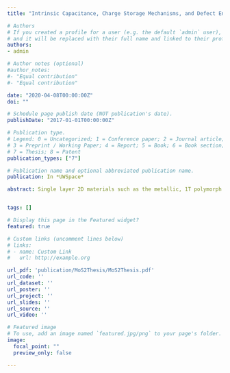 ```yaml
---
title: "Intrinsic Capacitance, Charge Storage Mechanisms, and Defect Engineering of Molybdenum Disulfide Nanosheets"

# Authors
# If you created a profile for a user (e.g. the default `admin` user), write the username (folder name) here
# and it will be replaced with their full name and linked to their profile.
authors:
- admin

# Author notes (optional)
#author_notes:
#- "Equal contribution"
#- "Equal contribution"

date: "2020-04-08T00:00:00Z"
doi: ""

# Schedule page publish date (NOT publication's date).
publishDate: "2017-01-01T00:00:00Z"

# Publication type.
# Legend: 0 = Uncategorized; 1 = Conference paper; 2 = Journal article;
# 3 = Preprint / Working Paper; 4 = Report; 5 = Book; 6 = Book section;
# 7 = Thesis; 8 = Patent
publication_types: ["7"]

# Publication name and optional abbreviated publication name.
publication: In *UWSpace*

abstract: Single layer 2D materials such as the metallic, 1T polymorph of molybdenum disulfide (MoS2) hold significant promise for next-generation supercapacitors due to their high theoretical surface area and ability to be assembled into electrodes with high bulk density boosting volumetric capacitance. While significant research has emerged in the last few years devoted to MoS2 and graphene-MoS2 hybrid electrode systems, little is known regarding fundamental double-layer charging mechanisms in this system. In this work, we determine the potential and frequency dependent area-specific double-layer capacitance of the electrode/electrolyte interface using the 1T and 2H polymorphs of MoS2. Furthermore, we aim to understand restacking effects and possible intercalation mechanisms in multilayer MoS2 films, as well as how the intrinsic capacitance can be enhanced by defect engineering. To by-pass the challenges and uncertainties associated with porous electrodes, we carry out measurements on non-porous monolayer electrodes supported by atomically flat graphite single crystals. Monolayer films were prepared by using a variation of the Langmuir Blodgett deposition method to create films of chemically exfoliated molybdenum disulfide (MoS2) and chemically reduced graphene oxide (rGO) using a recently developed barrier-free densification method. The films were characterized to determine surface coverage, surface roughness, layer number and electrode material chemistry. The frequency and voltage-dependent capacitance of monolayer, bilayer, and trilayer films were measured by cyclic voltammetry and impedance spectroscopy. The results demonstrate that the metallic 1T polymorph of MoS2 (Ca,1T = 14.9 µF/cm2) has over tenfold the capacitance of the semiconducting 2H polymorph (Ca,2H = 1.35 µF/cm2) near the open circuit potential and under negative polarization in aqueous electrolyte. However, under positive polarization the capacitance is significantly reduced and behaves similarly to the 2H polymorph. While the capacitance of rGO films does not increase with increasing layer number, the capacitance of 1T-MoS2 films scaled with layer number, even at high frequency, suggesting easy and rapid ion intercalation between the restacked sheets. The results of these studies allow us to determine the limiting factors and upper limits of capacitance expected from MoS2 composites and provides engineering design criteria for building higher performance MoS2 composite electrodes. Furthermore, in order to extend the potential upper capacitance limits of MoS2 supercapacitors, defect engineering is explored in MoS2 nanosheet films. Two types of defects are introduced into MoS2 - sulfur vacancies and edge sites. Sulfur vacancies are created by increasing the amount of lithium intercalant used while edge sites are produced simply by decreasing the lateral size of MoS2 nanosheets through sonication. When transitioning from 0% to 6.6% sulfur vacancies, the intrinsic capacitance increases consistently. Conversely, while decreasing flake size by 40 nm increases the measured capacitance, further size reduction by 80 nm results in decreased capacitance. These results demonstrate that defect engineering through careful tuning of MoS2 nanosheet synthesis allows for considerable improvements to the intrinsic capacitance.


tags: []

# Display this page in the Featured widget?
featured: true

# Custom links (uncomment lines below)
# links:
# - name: Custom Link
#   url: http://example.org

url_pdf: 'publication/MoS2Thesis/MoS2Thesis.pdf'
url_code: ''
url_dataset: ''
url_poster: ''
url_project: ''
url_slides: ''
url_source: ''
url_video: ''

# Featured image
# To use, add an image named `featured.jpg/png` to your page's folder.
image:
  focal_point: ""
  preview_only: false

---
```

